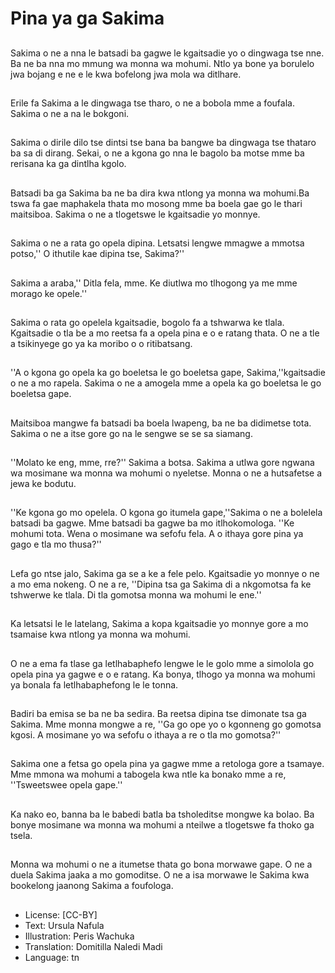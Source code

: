 # Pina ya ga Sakima

##
Sakima o ne a nna le batsadi ba gagwe le kgaitsadie yo o dingwaga tse nne. Ba ne ba nna mo mmung wa monna wa mohumi. Ntlo ya bone ya borulelo jwa bojang e ne e le kwa bofelong jwa mola wa ditlhare.

##
Erile fa Sakima a le dingwaga tse tharo, o ne a bobola mme a foufala. Sakima o ne a na le bokgoni.

##
Sakima o dirile dilo tse dintsi tse bana ba bangwe ba dingwaga tse thataro ba sa di dirang. Sekai, o ne a kgona go nna le bagolo ba motse mme ba rerisana ka ga dintlha kgolo.

##
Batsadi ba ga Sakima ba ne ba dira kwa ntlong ya monna wa mohumi.Ba tswa fa gae maphakela thata mo mosong mme ba boela gae go le thari maitsiboa. Sakima o ne a tlogetswe le kgaitsadie yo monnye.

##
Sakima o ne a rata go opela dipina. Letsatsi lengwe mmagwe a mmotsa potso,'' O ithutile kae dipina tse, Sakima?''

##
Sakima a araba,'' Ditla fela, mme. Ke diutlwa mo tlhogong ya me mme morago ke opele.''

##
Sakima o rata go opelela kgaitsadie, bogolo fa a tshwarwa ke tlala. Kgaitsadie o tla be a mo reetsa fa a opela pina e o e ratang thata. O ne a tle a tsikinyege go ya ka moribo o o ritibatsang.

##
''A o kgona go opela ka go boeletsa le go boeletsa gape, Sakima,''kgaitsadie o ne a mo rapela. Sakima o ne a amogela mme a opela ka go boeletsa le go boeletsa gape.

##
Maitsiboa mangwe fa batsadi ba boela lwapeng, ba ne ba didimetse tota. Sakima o ne a itse gore go na le sengwe se se sa siamang.

##
''Molato ke eng, mme, rre?'' Sakima a botsa. Sakima a utlwa gore ngwana wa mosimane wa monna wa mohumi o nyeletse. Monna o ne a hutsafetse a jewa ke bodutu.

##
''Ke kgona go mo opelela. O kgona go itumela gape,''Sakima o ne a bolelela batsadi ba gagwe. Mme batsadi ba gagwe ba mo itlhokomologa. ''Ke mohumi tota. Wena o mosimane wa sefofu fela. A o ithaya gore pina ya gago e tla mo thusa?''

##
Lefa go ntse jalo, Sakima ga se a ke a fele pelo. Kgaitsadie yo monnye o ne a mo ema nokeng. O ne a re, ''Dipina tsa ga Sakima di a nkgomotsa fa ke tshwerwe ke tlala. Di tla gomotsa monna wa mohumi le ene.''

##
Ka letsatsi le le latelang, Sakima a kopa kgaitsadie yo monnye gore a mo tsamaise kwa ntlong ya monna wa mohumi.

##
O ne a ema fa tlase ga letlhabaphefo lengwe le le golo mme a simolola go opela pina ya gagwe e o e ratang. Ka bonya, tlhogo ya monna wa mohumi ya bonala fa letlhabaphefong le le tonna.

##
Badiri ba emisa se ba ne ba sedira. Ba reetsa dipina tse dimonate tsa ga Sakima. Mme monna mongwe a re, ''Ga go ope yo o kgonneng go gomotsa kgosi. A mosimane yo wa sefofu o ithaya a re o tla mo gomotsa?''

##
Sakima one a fetsa go opela pina ya gagwe mme a retologa gore a tsamaye. Mme mmona wa mohumi a tabogela kwa ntle ka bonako mme a re, ''Tsweetswee opela gape.''

##
Ka nako eo, banna ba le babedi batla ba tsholeditse mongwe ka bolao. Ba bonye mosimane wa monna wa mohumi a nteilwe a tlogetswe fa thoko ga tsela.

##
Monna wa mohumi o ne a itumetse thata go bona morwawe gape. O ne a duela Sakima jaaka a mo gomoditse. O ne a isa morwawe le Sakima kwa bookelong jaanong Sakima a foufologa.

##
* License: [CC-BY]
* Text: Ursula Nafula
* Illustration: Peris Wachuka
* Translation: Domitilla Naledi Madi
* Language: tn
